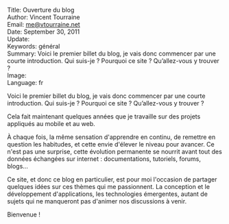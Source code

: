 Title:    Ouverture du blog  
Author:   Vincent Tourraine  
Email:    me@vtourraine.net  
Date:     September 30, 2011  
Update:   
Keywords: général  
Summary:  Voici le premier billet du blog, je vais donc commencer par une courte introduction. Qui suis-je ? Pourquoi ce site ? Qu’allez-vous y trouver ?  
Image:    
Language: fr  

Voici le premier billet du blog, je vais donc commencer par une courte introduction. Qui suis-je ? Pourquoi ce site ? Qu’allez-vous y trouver ?

Cela fait maintenant quelques années que je travaille sur des projets appliqués au mobile et au web.

À chaque fois, la même sensation d'apprendre en continu, de remettre en question les habitudes, et cette envie d'élever le niveau pour avancer. Ce n'est pas une surprise, cette évolution permanente se nourrit avant tout des données échangées sur internet : documentations, tutoriels, forums, blogs... 

Ce site, et donc ce blog en particulier, est pour moi l'occasion de partager quelques idées sur ces thèmes qui me passionnent. La conception et le développement d'applications, les technologies émergentes, autant de sujets qui ne manqueront pas d'animer nos discussions à venir.

Bienvenue !
